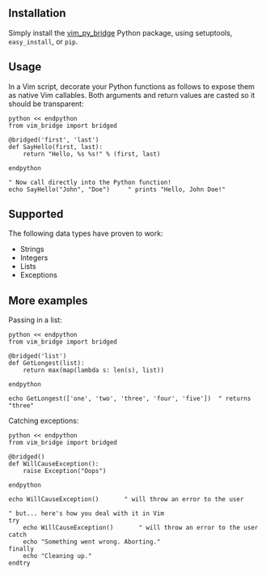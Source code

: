 Installation
------------
Simply install the [vim_py_bridge](http://pypi.python.org/pypi/vim_py_bridge/)
Python package, using setuptools, `easy_install`, or `pip`.


Usage
-----
In a Vim script, decorate your Python functions as follows to expose them as
native Vim callables.  Both arguments and return values are casted so it should
be transparent:

    python << endpython
    from vim_bridge import bridged

    @bridged('first', 'last')
    def SayHello(first, last):
        return "Hello, %s %s!" % (first, last)

    endpython

    " Now call directly into the Python function!
    echo SayHello("John", "Doe")     " prints "Hello, John Doe!"


Supported
---------
The following data types have proven to work:

* Strings
* Integers
* Lists
* Exceptions


More examples
-------------
Passing in a list:

    python << endpython
    from vim_bridge import bridged

    @bridged('list')
    def GetLongest(list):
        return max(map(lambda s: len(s), list))

    endpython

    echo GetLongest(['one', 'two', 'three', 'four', 'five'])  " returns "three"


Catching exceptions:

    python << endpython
    from vim_bridge import bridged

    @bridged()
    def WillCauseException():
        raise Exception("Oops")

    endpython

    echo WillCauseException()       " will throw an error to the user

    " but... here's how you deal with it in Vim
    try
        echo WillCauseException()       " will throw an error to the user
    catch
        echo "Something went wrong. Aborting."
    finally
        echo "Cleaning up."
    endtry

